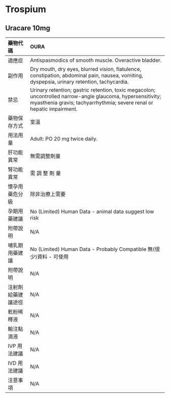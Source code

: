 # Trospium

## Uracare 10mg

| 藥物代碼 | OURA |
| :--- | :--- |
| 適應症 | Antispasmodics of smooth muscle. Overactive bladder. |
| 副作用 | Dry mouth, dry eyes, blurred vision, flatulence, constipation, abdominal pain, nausea, vomiting, dyspepsia, urinary retention, tachycardia. |
| 禁忌 | Urinary retention; gastric retention, toxic megacolon; uncontrolled narrow-angle glaucoma, hypersensitivity; myasthenia gravis; tachyarrhythmia; severe renal or hepatic impairment. |
| 藥物保存方式 | 室溫 |
| 用法用量 | Adult: PO 20 mg twice daily. |
| 肝功能異常 | 無需調整劑量 |
| 腎功能異常 | 需 調 整 劑 量 |
| 懷孕用藥危分級 | 除非治療上需要 |
| 孕期用藥建議 | No \(Limited\) Human Data - animal data suggest low risk |
| 附帶說明 | N/A |
| 哺乳期用藥建議 | No \(Limited\) Human Data - Probably Compatible 無\(很少\)資料 - 可使用 |
| 附帶說明 | N/A |
| 注射劑給藥建議途徑 | N/A |
| 乾粉稀釋液 | N/A |
| 輸注點滴液 | N/A |
| IVP 用法建議 | N/A |
| IVD 用法建議 | N/A |
| 注意事項 | N/A |

